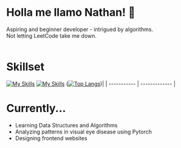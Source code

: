 # Holla me llamo Nathan! 👋 <br>
Aspiring and beginner developer - intrigued by algorithms. <br>
Not letting LeetCode take me down. <br>
<br>
# Skillset

[![My Skills](https://skillicons.dev/icons?i=js,html,css,py,java,windows)](https://skillicons.dev) [![My Skills](https://skillicons.dev/icons?i=rvscode)](https://skillicons.dev) ([![Top Langs](https://github-readme-stats.vercel.app/api/top-langs/?username=CvmuloSky&show_icons=true&theme=tokyonight)](https://github.com/anuraghazra/github-readme-stats))|
| ----------- | ------------- |

# Currently...

- Learning Data Structures and Algorithms
- Analyzing patterns in visual eye disease using Pytorch
- Designing frontend websites
